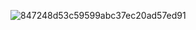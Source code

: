 ![847248d53c59599abc37ec20ad57ed91](https://github.com/user-attachments/assets/abce381e-7094-45c9-9d58-cb34dae6e7ea)




